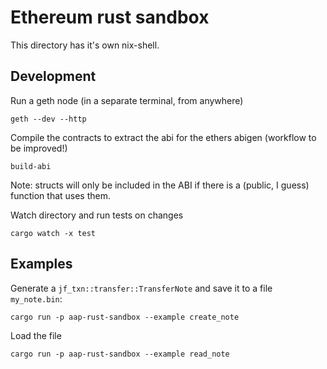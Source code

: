 # Ethereum rust sandbox
This directory has it's own nix-shell.

## Development
Run a geth node (in a separate terminal, from anywhere)

    geth --dev --http

Compile the contracts to extract the abi for the ethers abigen (workflow to be improved!)

    build-abi

Note: structs will only be included in the ABI if there is a (public, I guess)
function that uses them.

Watch directory and run tests on changes

    cargo watch -x test

## Examples
Generate a `jf_txn::transfer::TransferNote` and save it to a file `my_note.bin`:

    cargo run -p aap-rust-sandbox --example create_note

Load the file

    cargo run -p aap-rust-sandbox --example read_note
